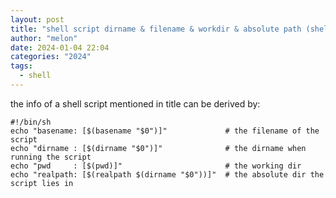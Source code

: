 ```yaml
---
layout: post
title: "shell script dirname & filename & workdir & absolute path (shell)"
author: "melon"
date: 2024-01-04 22:04
categories: "2024"
tags:
  - shell
---
```


the info of a shell script mentioned in title can be derived by:
```text
#!/bin/sh
echo "basename: [$(basename "$0")]"             # the filename of the script
echo "dirname : [$(dirname "$0")]"              # the dirname when running the script
echo "pwd     : [$(pwd)]"                       # the working dir
echo "realpath: [$(realpath $(dirname "$0"))]"  # the absolute dir the script lies in
```
